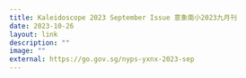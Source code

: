 ```yaml
---
title: Kaleidoscope 2023 September Issue 意象南小2023九月刊
date: 2023-10-26
layout: link
description: ""
image: ""
external: https://go.gov.sg/nyps-yxnx-2023-sep
---
```

